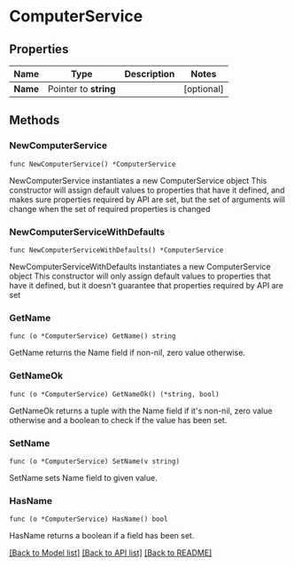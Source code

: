 # ComputerService

## Properties

Name | Type | Description | Notes
------------ | ------------- | ------------- | -------------
**Name** | Pointer to **string** |  | [optional] 

## Methods

### NewComputerService

`func NewComputerService() *ComputerService`

NewComputerService instantiates a new ComputerService object
This constructor will assign default values to properties that have it defined,
and makes sure properties required by API are set, but the set of arguments
will change when the set of required properties is changed

### NewComputerServiceWithDefaults

`func NewComputerServiceWithDefaults() *ComputerService`

NewComputerServiceWithDefaults instantiates a new ComputerService object
This constructor will only assign default values to properties that have it defined,
but it doesn't guarantee that properties required by API are set

### GetName

`func (o *ComputerService) GetName() string`

GetName returns the Name field if non-nil, zero value otherwise.

### GetNameOk

`func (o *ComputerService) GetNameOk() (*string, bool)`

GetNameOk returns a tuple with the Name field if it's non-nil, zero value otherwise
and a boolean to check if the value has been set.

### SetName

`func (o *ComputerService) SetName(v string)`

SetName sets Name field to given value.

### HasName

`func (o *ComputerService) HasName() bool`

HasName returns a boolean if a field has been set.


[[Back to Model list]](../README.md#documentation-for-models) [[Back to API list]](../README.md#documentation-for-api-endpoints) [[Back to README]](../README.md)



